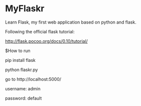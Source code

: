 # MyFlaskr
Learn Flask, my first web application based on python and flask.

Following the official flask tutorial:

http://flask.pocoo.org/docs/0.10/tutorial/

$How to run

pip install flask

python flaskr.py

go to http://localhost:5000/

username: admin

password: default
